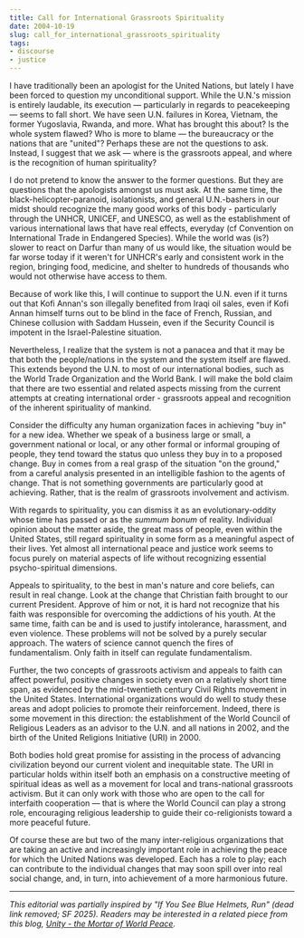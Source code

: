 ```yaml
---
title: Call for International Grassroots Spirituality
date: 2004-10-19
slug: call_for_international_grassroots_spirituality
tags:
- discourse
- justice
---
```


I have traditionally been an apologist for the United Nations, but lately I have
been forced to question my unconditional support. While the U.N.'s mission is
entirely laudable, its execution &mdash; particularly in regards to peacekeeping
&mdash; seems to fall short. We have seen U.N. failures in Korea, Vietnam, the
former Yugoslavia, Rwanda, and more. What has brought this about? Is the whole
system flawed? Who is more to blame &mdash; the bureaucracy or the nations that
are "united"? Perhaps these are not the questions to ask. Instead, I suggest
that we ask &mdash; where is the grassroots appeal, and where is the recognition
of human spirituality?

<!-- truncate -->

I do not pretend to know the answer to the former questions. But they are
questions that the apologists amongst us must ask. At the same time, the
black-helicopter-paranoid, isolationists, and general U.N.-bashers in our midst
should recognize the many good works of this body - particularly through the
UNHCR, UNICEF, and UNESCO, as well as the establishment of various international
laws that have real effects, everyday (cf Convention on International Trade in
Endangered Species). While the world was (is?) slower to react on Darfur than
many of us would like, the situation would be far worse today if it weren't for
UNHCR's early and consistent work in the region, bringing food, medicine, and
shelter to hundreds of thousands who would not otherwise have access to them.

Because of work like this, I will continue to support the U.N. even if it turns
out that Kofi Annan's son illegally benefited from Iraqi oil sales, even if Kofi
Annan himself turns out to be blind in the face of French, Russian, and Chinese
collusion with Saddam Hussein, even if the Security Council is impotent in the
Israel-Palestine situation.

Nevertheless, I realize that the system is not a panacea and that it may be that
both the people/nations in the system and the system itself are flawed. This
extends beyond the U.N. to most of our international bodies, such as the World
Trade Organization and the World Bank. I will make the bold claim that there are
two essential and related aspects missing from the current attempts at creating
international order - grassroots appeal and recognition of the inherent
spirituality of mankind.

Consider the difficulty any human organization faces in achieving "buy in" for a
new idea. Whether we speak of a business large or small, a government national
or local, or any other formal or informal grouping of people, they tend toward
the status quo unless they buy in to a proposed change. Buy in comes from a real
grasp of the situation "on the ground," from a careful analysis presented in an
intelligible fashion to the agents of change. That is not something governments
are particularly good at achieving. Rather, that is the realm of grassroots
involvement and activism.

With regards to spirituality, you can dismiss it as an evolutionary-oddity whose
time has passed or as the _summum bonum_ of reality. Individual opinion about the
matter aside, the great mass of people, even within the United States, still
regard spirituality in some form as a meaningful aspect of their lives. Yet
almost all international peace and justice work seems to focus purely on
material aspects of life without recognizing essential psycho-spiritual
dimensions.

Appeals to spirituality, to the best in man's nature and core beliefs, can
result in real change. Look at the change that Christian faith brought to our
current President. Approve of him or not, it is hard not recognize that his
faith was responsible for overcoming the addictions of his youth. At the same
time, faith can be and is used to justify intolerance, harassment, and even
violence. These problems will not be solved by a purely secular approach. The
waters of science cannot quench the fires of fundamentalism. Only faith in
itself can regulate fundamentalism.

Further, the two concepts of grassroots activism and appeals to faith can affect
powerful, positive changes in society even on a relatively short time span, as
evidenced by the mid-twentieth century Civil Rights movement in the United
States. International organizations would do well to study these areas and adopt
policies to promote their reinforcement. Indeed, there is some movement in this
direction: the establishment of the World Council of Religious Leaders as an
advisor to the U.N. and all nations in 2002, and the birth of the United
Religions Initiative (URI) in 2000.

Both bodies hold great promise for assisting in the process of advancing
civilization beyond our current violent and inequitable state. The URI in
particular holds within itself both an emphasis on a constructive meeting of
spiritual ideas as well as a movement for local and trans-national grassroots
activism. But it can only work with those who are open to the call for
interfaith cooperation &mdash; that is where the World Council can play a strong
role, encouraging religious leadership to guide their co-religionists toward a
more peaceful future.

Of course these are but two of the many inter-religious organizations that are
taking an active and increasingly important role in achieving the peace for
which the United Nations was developed. Each has a role to play; each can
contribute to the individual changes that may soon spill over into real social
change, and, in turn, into achievement of a more harmonious future.

---

_This editorial was partially inspired by "If You See Blue Helmets,
Run" (dead link removed; SF 2025). Readers may be interested in a related piece from this blog,
[Unity - the Mortar of World Peace](./09-08-unity_the_mortar_of_world_peace.md)._

